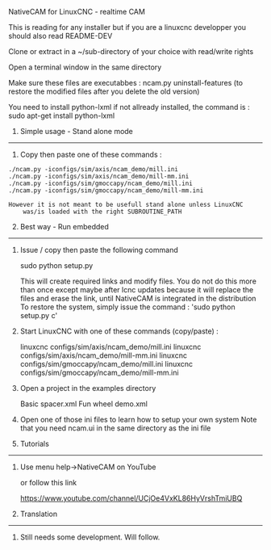 NativeCAM for LinuxCNC - realtime CAM

This is reading for any installer but if you are a 
	linuxcnc developper you should also read README-DEV


Clone or extract in a ~/sub-directory of your choice with read/write rights

Open a terminal window in the same directory

Make sure these files are executabbes :
	ncam.py
	uninstall-features (to restore the modified files after you delete the old version)
		
You need to install python-lxml if not allready installed, the command is :
	sudo apt-get install python-lxml


1.	Simple usage - Stand alone mode
--------------------------------------------------------------------------------
1.	 Copy then paste one of these commands :
	
	./ncam.py -iconfigs/sim/axis/ncam_demo/mill.ini
	./ncam.py -iconfigs/sim/axis/ncam_demo/mill-mm.ini
	./ncam.py -iconfigs/sim/gmoccapy/ncam_demo/mill.ini
	./ncam.py -iconfigs/sim/gmoccapy/ncam_demo/mill-mm.ini

	However it is not meant to be usefull stand alone unless LinuxCNC
		was/is loaded with the right SUBROUTINE_PATH


2.	Best way - Run embedded
--------------------------------------------------------------------------------
1.	Issue / copy then paste the following command
	
	sudo python setup.py
	
	This will create required links and modify files.
	You do not do this more than once except maybe after lcnc updates
	because it will replace the files and erase the link,
	until NativeCAM is integrated in the distribution
	To restore the system, simply issue the command : 'sudo python setup.py c'

2.	Start LinuxCNC with one of these commands (copy/paste) :

	linuxcnc configs/sim/axis/ncam_demo/mill.ini
	linuxcnc configs/sim/axis/ncam_demo/mill-mm.ini
	linuxcnc configs/sim/gmoccapy/ncam_demo/mill.ini
	linuxcnc configs/sim/gmoccapy/ncam_demo/mill-mm.ini

3.	Open a project in the examples directory
	
	Basic spacer.xml
	Fun wheel demo.xml

4.	Open one of those ini files to learn how to setup your own system
	Note that you need ncam.ui in the same directory as the ini file
	
	
3.	Tutorials
--------------------------------------------------------------------------------
1.	Use menu help->NativeCAM on YouTube
	
	or follow this link
		
	https://www.youtube.com/channel/UCjOe4VxKL86HyVrshTmiUBQ


4.	Translation
--------------------------------------------------------------------------------
1.	Still needs some development. Will follow.
